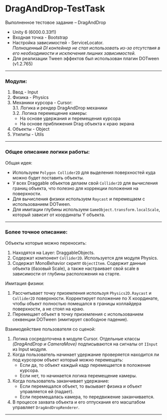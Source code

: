 # DragAndDrop-TestTask
Выполненное тестовое задание – DragAndDrop

- Unity 6 (6000.0.33f1)
- Входная точка - Bootstrap
- Настройка зависимостей - ServiceLocator.  
  *Полноценный DI контейнер не стал использовать из-за отсутствия в его необходимости и исключения лишних зависимостей.*
- Для реализации Tween эффектов был использован плагин DOTween (v1.2.765)

---

### Модули:  
1. Ввод - Input  
2. Физика - Physics  
3. Механики курсора - Cursor:  
  3.1. Логика и рендер DragAndDrop механики  
  3.2. Логика перемещение камеры:  
    - На основе удержания и перемещения курсора   
    - На основе приближения Drag объекта к краю экрана  
4. Объекты - Object  
5. Утилиты - Utils  

---

### Общее описание логики работы:

Общая идея: 
- Используем `Polygon Collider2D` для выделения поверхностей куда можно будет поставить объекты. 
- У всех Draggable объектов делаем свой `Collider2D` для вычисления границ объекта, что полезно для коррекции положения на поверхности.
- Для вычисления физики используем `Raycast` и перемещаем с использованием DOTween.
- Для имитации глубины используем `GameObject.transform.localScale`, который зависит от координаты Y объекта.

---

### Более точное описание:

Объекты которые можно переносить:  
1. Находятся на Layer: DraggableObjects.  
2. Содержат компонент `Collider2D`. Используется для модуля Physics.  
3. Содержат MonoBehavior скрипт `ObjectItem`. Содержит данные объекта (базовый Scale), а также настраивает свой scale в зависимости от глубины расположения на старте.  

Имитация физики:  
1. Рассчитывает точку приземления используя `Physics2D.Raycast` и `Collider2D` поверхности. Корректирует положение по X координате, чтобы объект полностью помещался в границы коллайдера поверхности, а не стоял на краю.  
2. Перемещает объект в точку приземления с использованием секвенции DOTween (имитирует свободное падение).  

Взаимодействие пользователя со сценой:  
1. Логика сосредоточена в модуле Cursor. Отдельные классы *(DragAndDrop и CameraMove)* подписываются на сигналы от `IInput` из Input модуля.  
2. Когда пользователь начинает удержание проверяется находится ли под курсором объект который можно перемещать:  
    - Если да, то объект каждый кадр перемещается в положение курсора.  
    - Если нет, то начинается логика перемещение камеры.  
3. Когда пользователь заканчивает удержание:  
    - Если перемещался объект, то вызывает физика и объект управляется ей (падает).  
    - Если перемещалась камера, то передвижение заканчивается.  
4. В процессе захвата объекта и его отпускания его масштабом управляет `DragAndDropRenderer`.

---
